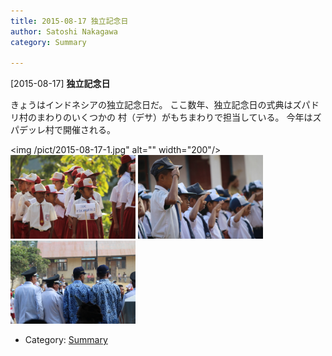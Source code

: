 ```yaml
---
title: 2015-08-17 独立記念日
author: Satoshi Nakagawa
category: Summary

---
```


[2015-08-17] **独立記念日** 

 きょうはインドネシアの独立記念日だ。
ここ数年、独立記念日の式典はズパドリ村のまわりのいくつかの
村（デサ）がもちまわりで担当している。
今年はズパデッレ村で開催される。

<img /pict/2015-08-17-1.jpg" alt="" width="200"/>
<img src="/pict/2015-08-17-2.jpg" alt="" width="200"/>
<img src="/pict/2015-08-17-3.jpg" alt="" width="200"/>
<img src="/pict/2015-08-17-4.jpg" alt="" width="200"/>

- Category: [Summary](https://merapano.github.io/categories.html#Summary)

